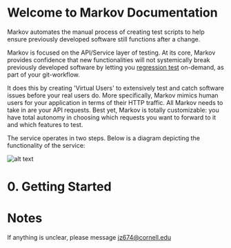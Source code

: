# Welcome to Markov Documentation
 
Markov automates the manual process of creating test scripts to help ensure previously developed software still functions after a change.

Markov is focused on the API/Service layer of testing. At its core, Markov provides confidence that new functionalities will not systemically break previously developed software by letting you [regression test][1] on-demand, as part of your git-workflow.

[1]: https://www.scnsoft.com/blog/what-is-regression-testing-short-overview/ "regression test"


It does this by creating 'Virtual Users' to extensively test and catch software issues before your real users do. More specifically, Markov mimics human users for your application in terms of their HTTP traffic. All Markov needs to take in are your API requests. Best yet, Markov is totally customizable: you have total autonomy in choosing which requests you want to forward to it and which features to test.

The service operates in two steps. Below is a diagram depicting the functionality of the service:


![alt text](https://github.com/jz674/Markov_Documentation/blob/main/Intro_diagram.png)


# 0. Getting Started


# Notes
If anything is unclear, please message jz674@cornell.edu
